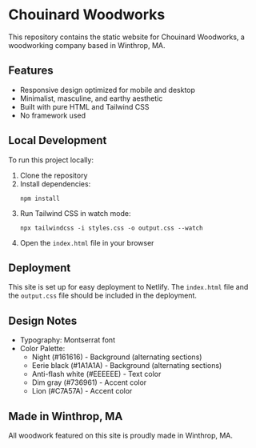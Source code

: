 # Chouinard Woodworks

This repository contains the static website for Chouinard Woodworks, a woodworking company based in Winthrop, MA.

## Features

- Responsive design optimized for mobile and desktop
- Minimalist, masculine, and earthy aesthetic
- Built with pure HTML and Tailwind CSS
- No framework used

## Local Development

To run this project locally:

1. Clone the repository
2. Install dependencies:
   ```
   npm install
   ```
3. Run Tailwind CSS in watch mode:
   ```
   npx tailwindcss -i styles.css -o output.css --watch
   ```
4. Open the `index.html` file in your browser

## Deployment

This site is set up for easy deployment to Netlify. The `index.html` file and the `output.css` file should be included in the deployment.

## Design Notes

- Typography: Montserrat font
- Color Palette:
  - Night (#161616) - Background (alternating sections)
  - Eerie black (#1A1A1A) - Background (alternating sections)
  - Anti-flash white (#EEEEEE) - Text color
  - Dim gray (#736961) - Accent color
  - Lion (#C7A57A) - Accent color

## Made in Winthrop, MA

All woodwork featured on this site is proudly made in Winthrop, MA.
